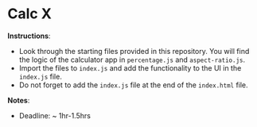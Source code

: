 # Calc X

**Instructions**:
* Look through the starting files provided in this repository. You will find the logic of the calculator app in `percentage.js` and `aspect-ratio.js`. 
* Import the files to `index.js` and add the functionality to the UI in the `index.js` file.
* Do not forget to add the `index.js` file at the end of the `index.html` file.

**Notes**:
* Deadline: ~ 1hr-1.5hrs